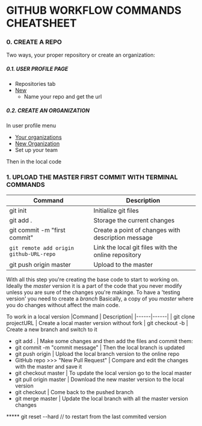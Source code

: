 # GITHUB WORKFLOW COMMANDS CHEATSHEET

### 0. CREATE A REPO

  Two ways, your proper repository or create an organization:
  
##### 0.1. USER PROFILE PAGE
  * Repositories tab
  * [New](https://github.com/new)
    * Name your repo and get the url
    
##### 0.2. CREATE AN ORGANIZATION
In user profile menu
  * [Your organizations](https://github.com/settings/organizations)
  * [New Organization](https://github.com/account/organizations/new)
   * Set up your team

Then in the local code
### 1. UPLOAD THE MASTER FIRST COMMIT WITH TERMINAL COMMANDS
|Command | Description|
|------|------|
|git init|Initialize git files|
|git add .| Storage the current changes|
|git commit -m "first commit"| Create a point of changes with description message|
|`git remote add origin github-URL-repo`| Link the local git files with the online repository |
|git push origin master| Upload to the master|
  
With all this step you're creating the base code to start to working on.
Ideally the *master* version it is a part of the code that you never modify
unless you are sure of the changes you're makinge.
To have a 'testing version' you need to create a *branch*
Basically, a copy of you *master* where you do changes without affect the main code.

To work in a local version
|Command | Description|
|------|------|
| git clone projectURL                | Create a local master version without fork
| git checkout -b <branch-name>       | Create a new branch and switch to it
* git add .                           | Make some changes and then add the files and commit them:
* git commit -m "commit message"      | Then the local branch is updated
* git push origin <branch-name>       | Upload the local branch version to the online repo
* GitHub repo >>> "New Pull Request"  | Compare and edit the changes with the master and save it
* git checkout master                 | To update the local version go to the local master
* git pull origin master              | Download the new master version to the local version 
* git checkout <branch-name>          | Come back to the pushed branch
* git merge master                    | Update the local branch with all the master version changes

***** git reset --hard                  // to restart from the last commited version
